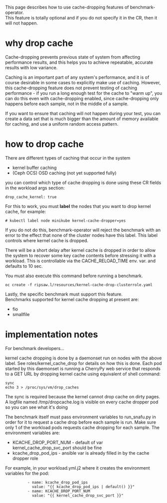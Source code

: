 This page describes how to use cache-dropping features of benchmark-operator.   
This feature is totally optional and if you do not specify it in the CR, then it will not happen.

# why drop cache

Cache-dropping prevents previous state of system from affecting performance results, and this helps you
to achieve repeatable, accurate results with low variance.

Caching is an important part of any system's performance, and it is of course desirable in some cases 
to explicitly make use of caching.   However, this cache-dropping feature does not prevent testing of
caching performance - if you run a long enough test for the cache to "warm up", you can do this even
with cache-dropping enabled, since cache-dropping only happens before each sample, not in the middle of
a sample.

If you want to ensure that caching will not happen during your test, you can create a data set that
is much bigger than the amount of memory available for caching, and use a uniform random access pattern.

# how to drop cache

There are different types of caching that occur in the system 

- kernel buffer caching
- (Ceph OCS) OSD caching (not yet supported fully)

you can control which type of cache dropping
is done using these CR fields in the workload args section:

```
drop_cache_kernel: true
```

For this to work, you must **label** the nodes that you want to drop kernel cache, for example:

```
# kubectl label node minikube kernel-cache-dropper=yes
```
If you do not do this, benchmark-operator will reject the benchmark with an error to the effect that
none of the cluster nodes have this label. This label controls where kernel cache is dropped.

There will be a short delay after kernel cache is dropped in order to allow the system to recover 
some key cache contents before stressing it with a workload.  This is controllable via the CACHE_RELOAD_TIME
env. var. and defaults to 10 sec.

You must also execute this command before running a benchmark.

```
oc create -f ripsaw.l/resources/kernel-cache-drop-clusterrole.yaml
```

Lastly, the specific benchmark must support this feature.   
Benchmarks supported for kernel cache dropping at present are:

- fio
- smallfile

# implementation notes

For benchmark developers...

kernel cache dropping is done by a daemonset run on nodes with the above label.   See roles/kernel_cache_drop
for details on how this is done.  Each pod started by this daemonset is running a CherryPy web service that
responds to a GET URL by dropping kernel cache using equivalent of shell command:

```
sync 
echo 3 > /proc/sys/vm/drop_caches
```

The sync is required because the kernel cannot drop cache on dirty pages.  
A logfile named /tmp/dropcache.log is visible on every cache dropper pod so you can see what it's doing

The benchmark itself must pass environment variables to run_snafu.py in order for it to request a cache
drop before each sample is run.   Make sure only 1 of the workload pods requests cache dropping for each sample.
The environment variables are:

- KCACHE_DROP_PORT_NUM - default of var kernel_cache_drop_svc_port should be fine
- kcache_drop_pod_ips - ansible var is already filled in by the cache dropper role

For example, in your workload.yml.j2 where it creates the environment variables for the pod:

```
          - name: kcache_drop_pod_ips
            value: "{{ kcache_drop_pod_ips | default() }}"
          - name: KCACHE_DROP_PORT_NUM
            value: "{{ kernel_cache_drop_svc_port }}"
```
